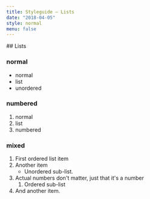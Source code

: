 ```yaml
---
title: Styleguide – Lists
date: "2018-04-05"
style: normal
menu: false
---
```


## Lists

### normal
* normal
* list
* unordered

### numbered
1. normal
2. list
3. numbered



### mixed
1. First ordered list item
2. Another item
    * Unordered sub-list.
1. Actual numbers don't matter, just that it's a number
    1. Ordered sub-list
4. And another item.
